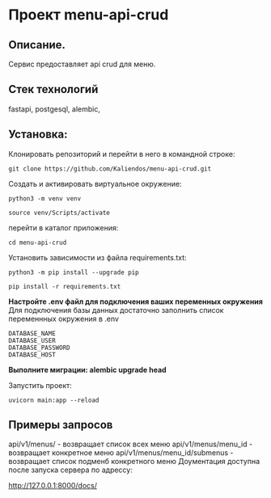 # Проект menu-api-crud

## **Описание**. 
 
Сервис предоставляет api crud для меню.

## **Стек технологий**
fastapi, postgesql, alembic, 


## **Установка**:

Клонировать репозиторий и перейти в него в командной строке:

```
git clone https://github.com/Kaliendos/menu-api-crud.git
```


Cоздать и активировать виртуальное окружение:

```
python3 -m venv venv
```

```
source venv/Scripts/activate
```

перейти в каталог приложения:
```
cd menu-api-crud
```

Установить зависимости из файла requirements.txt:

```
python3 -m pip install --upgrade pip
```

```
pip install -r requirements.txt
```

**Настройте .env файл для подключения ваших переменных окружения**
Для подключения базы данных достаточно заполнить список переменнных окружения в .env
```
DATABASE_NAME
DATABASE_USER
DATABASE_PASSWORD
DATABASE_HOST
```
**Выполните миграции: alembic upgrade head**

Запустить проект:

```
uvicorn main:app --reload

```




## **Примеры запросов**
api/v1/menus/ - возвращает список всех меню 
api/v1/menus/menu_id - возвращает конкретное меню
api/v1/menus/menu_id/submenus - возвращает список подменб конкретного меню
Доументация доступна после запуска сервера по адрессу:

http://127.0.0.1:8000/docs/
